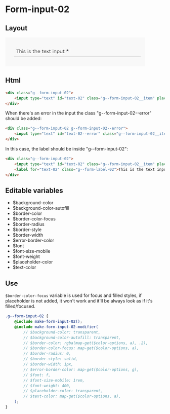 # Form-input-02

## Layout

![alt text][input-02]

[input-02]: /src/img/global-components/form-fields/input-02.jpg

## Html

```html
<div class="g--form-input-02">
    <input type="text" id="text-02" class="g--form-input-02__item" placeholder="placeholder" />
</div>
```

When there's an error in the input the class "g--form-input-02--error" should be added:

```html
<div class="g--form-input-02 g--form-input-02--error">
    <input type="text" id="text-02--error" class="g--form-input-02__item" placeholder="placeholder" />
</div>
```

In this case, the label should be inside "g--form-input-02":

```html
<div class="g--form-input-02">
    <input type="text" id="text-02" class="g--form-input-02__item" placeholder="placeholder" />
    <label for="text-02" class="g--form-label-02">This is the text input *</label>
</div>
```

## Editable variables

-   $background-color
-   $background-color-autofill
-   $border-color
-   $border-color-focus
-   $border-radius
-   $border-style
-   $border-width
-   $error-border-color
-   $font
-   $font-size-mobile
-   $font-weight
-   $placeholder-color
-   $text-color

## Use

`$border-color-focus` variable is used for focus and filled styles, if placeholder is not added, it won't work and it'll be always look as if it's filled/focused.

```scss
.g--form-input-02 {
    @include make-form-input-02();
    @include make-form-input-02-modifier(
        // $background-color: transparent,
        // $background-color-autofill: transparent,
        // $border-color: rgba(map-get($color-options, a), .2),
        // $border-color-focus: map-get($color-options, a),
        // $border-radius: 0,
        // $border-style: solid,
        // $border-width: 1px,
        // $error-border-color: map-get($color-options, g),
        // $font: f,
        // $font-size-mobile: 1rem,
        // $font-weight: 400,
        // $placeholder-color: transparent,
        // $text-color: map-get($color-options, a),
    );
}
```
